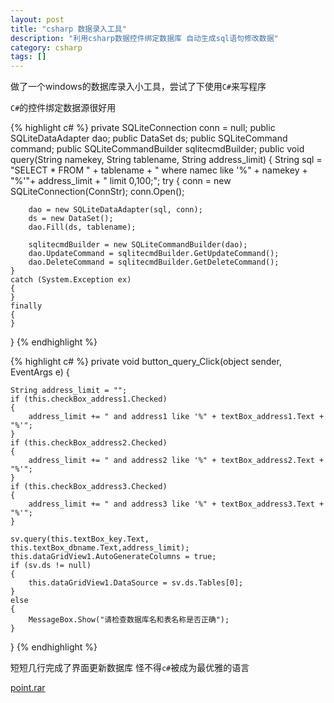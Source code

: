 ```yaml
---
layout: post
title: "csharp 数据录入工具"
description: "利用csharp数据控件绑定数据库 自动生成sql语句修改数据"
category: csharp
tags: []
---
```



做了一个windows的数据库录入小工具，尝试了下使用`C#`来写程序

`C#`的控件绑定数据源很好用

{% highlight c# %}
private SQLiteConnection conn = null;
public SQLiteDataAdapter dao;
public DataSet ds;
public SQLiteCommand command;
public SQLiteCommandBuilder sqlitecmdBuilder;
public void query(String namekey, String tablename, String address_limit)
{
    String sql = "SELECT * FROM " + tablename + " where namec like '%" + namekey + "%'"+ address_limit + " limit 0,100;";
    try
    {
        conn = new SQLiteConnection(ConnStr);
        conn.Open();

        dao = new SQLiteDataAdapter(sql, conn);
        ds = new DataSet();
        dao.Fill(ds, tablename);

        sqlitecmdBuilder = new SQLiteCommandBuilder(dao);
        dao.UpdateCommand = sqlitecmdBuilder.GetUpdateCommand();
        dao.DeleteCommand = sqlitecmdBuilder.GetDeleteCommand();
    }
    catch (System.Exception ex)
    {
    }
    finally
    {
    }
}
{% endhighlight %}

{% highlight c# %}
private void button_query_Click(object sender, EventArgs e)
{
    
    String address_limit = "";
    if (this.checkBox_address1.Checked)
    {
        address_limit += " and address1 like '%" + textBox_address1.Text + "%'";
    }
    if (this.checkBox_address2.Checked)
    {
        address_limit += " and address2 like '%" + textBox_address2.Text + "%'";
    }
    if (this.checkBox_address3.Checked)
    {
        address_limit += " and address3 like '%" + textBox_address3.Text + "%'";
    }

    sv.query(this.textBox_key.Text, this.textBox_dbname.Text,address_limit);
    this.dataGridView1.AutoGenerateColumns = true;
    if (sv.ds != null)
    {
        this.dataGridView1.DataSource = sv.ds.Tables[0];
    }
    else
    {
        MessageBox.Show("请检查数据库名和表名称是否正确");
    }

}
{% endhighlight %}


短短几行完成了界面更新数据库 怪不得`c#`被成为最优雅的语言

[point.rar](/assets/file/point.rar)
